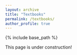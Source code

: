 ```yaml
---
layout: archive
title: "Textbooks"
permalink: /textbooks/
author_profile: true
---
```


{% include base_path %}

This page is under construction!